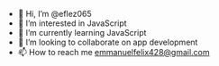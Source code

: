 - 👋 Hi, I’m @eflez065
- 👀 I’m interested in JavaScript 
- 🌱 I’m currently learning JavaScript 
- 💞️ I’m looking to collaborate on app development 
- 📫 How to reach me emmanuelfelix428@gmail.com

<!---
eflez065/eflez065 is a ✨ special ✨ repository because its `README.md` (this file) appears on your GitHub profile.
You can click the Preview link to take a look at your changes.
--->
